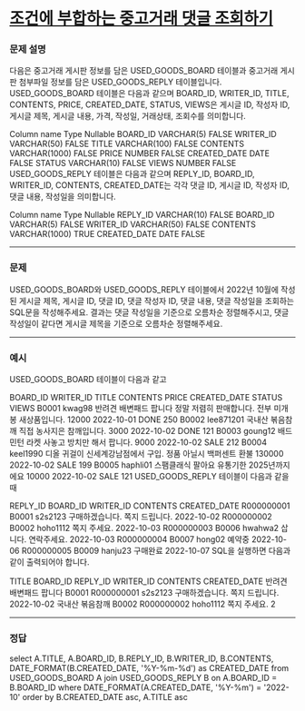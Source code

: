 # [조건에 부합하는 중고거래 댓글 조회하기](https://school.programmers.co.kr/learn/courses/30/lessons/164673)

### 문제 설명

다음은 중고거래 게시판 정보를 담은 USED_GOODS_BOARD 테이블과 중고거래 게시판 첨부파일 정보를 담은 USED_GOODS_REPLY 테이블입니다. USED_GOODS_BOARD 테이블은 다음과 같으며 BOARD_ID, WRITER_ID, TITLE, CONTENTS, PRICE, CREATED_DATE, STATUS, VIEWS은 게시글 ID, 작성자 ID, 게시글 제목, 게시글 내용, 가격, 작성일, 거래상태, 조회수를 의미합니다.

Column name Type Nullable
BOARD_ID VARCHAR(5) FALSE
WRITER_ID VARCHAR(50) FALSE
TITLE VARCHAR(100) FALSE
CONTENTS VARCHAR(1000) FALSE
PRICE NUMBER FALSE
CREATED_DATE DATE FALSE
STATUS VARCHAR(10) FALSE
VIEWS NUMBER FALSE
USED_GOODS_REPLY 테이블은 다음과 같으며 REPLY_ID, BOARD_ID, WRITER_ID, CONTENTS, CREATED_DATE는 각각 댓글 ID, 게시글 ID, 작성자 ID, 댓글 내용, 작성일을 의미합니다.

Column name Type Nullable
REPLY_ID VARCHAR(10) FALSE
BOARD_ID VARCHAR(5) FALSE
WRITER_ID VARCHAR(50) FALSE
CONTENTS VARCHAR(1000) TRUE
CREATED_DATE DATE FALSE

---

### 문제

USED_GOODS_BOARD와 USED_GOODS_REPLY 테이블에서 2022년 10월에 작성된 게시글 제목, 게시글 ID, 댓글 ID, 댓글 작성자 ID, 댓글 내용, 댓글 작성일을 조회하는 SQL문을 작성해주세요. 결과는 댓글 작성일을 기준으로 오름차순 정렬해주시고, 댓글 작성일이 같다면 게시글 제목을 기준으로 오름차순 정렬해주세요.

---

### 예시

USED_GOODS_BOARD 테이블이 다음과 같고

BOARD_ID WRITER_ID TITLE CONTENTS PRICE CREATED_DATE STATUS VIEWS
B0001 kwag98 반려견 배변패드 팝니다 정말 저렴히 판매합니다. 전부 미개봉 새상품입니다. 12000 2022-10-01 DONE 250
B0002 lee871201 국내산 볶음참깨 직접 농사지은 참깨입니다. 3000 2022-10-02 DONE 121
B0003 goung12 배드민턴 라켓 사놓고 방치만 해서 팝니다. 9000 2022-10-02 SALE 212
B0004 keel1990 디올 귀걸이 신세계강남점에서 구입. 정품 아닐시 백퍼센트 환불 130000 2022-10-02 SALE 199
B0005 haphli01 스팸클래식 팔아요 유통기한 2025년까지에요 10000 2022-10-02 SALE 121
USED_GOODS_REPLY 테이블이 다음과 같을 때

REPLY_ID BOARD_ID WRITER_ID CONTENTS CREATED_DATE
R000000001 B0001 s2s2123 구매하겠습니다. 쪽지 드립니다. 2022-10-02
R000000002 B0002 hoho1112 쪽지 주세요. 2022-10-03
R000000003 B0006 hwahwa2 삽니다. 연락주세요. 2022-10-03
R000000004 B0007 hong02 예약중 2022-10-06
R000000005 B0009 hanju23 구매완료 2022-10-07
SQL을 실행하면 다음과 같이 출력되어야 합니다.

TITLE BOARD_ID REPLY_ID WRITER_ID CONTENTS CREATED_DATE
반려견 배변패드 팝니다 B0001 R000000001 s2s2123 구매하겠습니다. 쪽지 드립니다. 2022-10-02
국내산 볶음참깨 B0002 R000000002 hoho1112 쪽지 주세요. 2

---

### 정답

select A.TITLE, A.BOARD_ID, B.REPLY_ID, B.WRITER_ID, B.CONTENTS, DATE_FORMAT(B.CREATED_DATE, '%Y-%m-%d') as CREATED_DATE
from USED_GOODS_BOARD A join USED_GOODS_REPLY B on A.BOARD_ID = B.BOARD_ID
where DATE_FORMAT(A.CREATED_DATE, '%Y-%m') = '2022-10'
order by B.CREATED_DATE asc, A.TITLE asc
